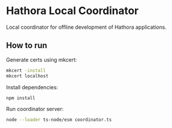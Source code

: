 # Hathora Local Coordinator

Local coordinator for offline development of Hathora applications.

## How to run

Generate certs using mkcert:

```sh
mkcert -install
mkcert localhost
```

Install dependencies:

```sh
npm install
```

Run coordinator server:

```sh
node --loader ts-node/esm coordinator.ts
```
